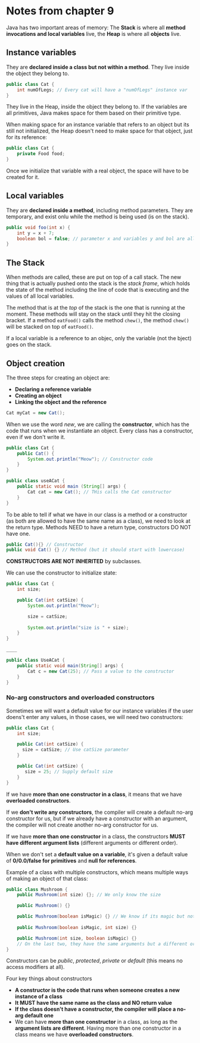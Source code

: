 # Notes from chapter 9

Java has two important areas of memory: The **Stack** is where all **method invocations and local variables** live, the **Heap** is where all **objects** live.

## Instance variables
They are **declared inside a class but not within a method**. They live inside the object they belong to.
```java
public class Cat {
    int numOfLegs; // Every cat will have a "numOfLegs" instance var
}
```
They live in the Heap, inside the object they belong to. If the variables are all primitives, Java makes space for them based on their primitive type. 

When making space for an instance variable that refers to an object but its still not initialized, the Heap doesn't need to make space for that object, just for its reference:
```java
public class Cat {
    private Food food;
}
```
Once we initialize that variable with a real object, the space will have to be created for it.


## Local variables
They are **declared inside a method**, including method parameters. They are temporary, and exist onlu while the method is being used (is on the stack).
```java
public void foo(int x) {
    int y = x + 7;
    boolean bol = false; // parameter x and variables y and bol are all local variables
}
```

## The Stack
When methods are called, these are put on top of a call stack. The new thing that is actually pushed onto the stack is the *stack frame*, which holds the state of the method including the line of code that is executing and the values of all local variables.

The method that is at the *top* of the stack is the one that is running at the moment. These methods will stay on the stack until they hit the closing bracket. If a method `eatFood()` calls the method `chew()`, the method `chew()` will be stacked on top of `eatFood()`.

If a local variable is a reference to an objec, only the variable (not the bject) goes on the stack.

## Object creation
The three steps for creating an object are:
* **Declaring a reference variable**
* **Creating an object**
* **Linking the object and the reference**

```java
Cat myCat = new Cat();
```
When we use the word *new*, we are calling the **constructor**, which has the code that runs when we instantiate an object. Every class has a constructor, even if we don't write it.

```java
public class Cat {
    public Cat() {
        System.out.println("Meow"); // Constructor code
    }
}

public class useACat {
    public static void main (String[] args) {
        Cat cat = new Cat(); // THis calls the Cat constructor
    }
}
```

To be able to tell if what we have in our class is a method or a constructor (as both are allowed to have the same name as a class), we need to look at the return type. Methods NEED to have a return type, constructors DO NOT have one.

```java
public Cat(){} // Constructor
public void Cat() {} // Method (but it should start with lowercase)
```

**CONSTRUCTORS ARE NOT INHERITED** by subclasses.

We can use the constructor to initialize state:

```java
public class Cat {
    int size;

    public Cat(int catSize) {
        System.out.println("Meow");

        size = catSize;
        
        System.out.println("size is " + size);
    }
}

____

public class UseACat {
    public static void main(String[] args) {
        Cat c = new Cat(25); // Pass a value to the constructor
    }
}
```

### No-arg constructors and overloaded constructors

Sometimes we will want a default value for our instance variables if the user doens't enter any values, in those cases, we will need two constructors:

```java
public class Cat {
    int size;

    public Cat(int catSize) {
      size = catSize; // Use catSize parameter
    }

    public Cat(int catSize) {
       size = 25; // Supply default size
    }
}
```
If we have **more than one constructor in a class**, it means that we have **overloaded constructors**.

If we **don't write any constructors**, the compiler will create a default no-arg constructor for us, but if we already have a constructor with an argument, the compiler will not create another no-arg constructor for us.

If we have **more than one constructor** in a class, the constructors **MUST have different argument lists** (different arguments or different order).

When we don't set a **default value on a variable**, it's given a default value of **0/0.0/false for primitives** and **null for references**.

Example of a class with multiple constructors, which means multiple ways of making an object of that class:

```java
public class Mushroom {
    public Mushroom(int size) {}; // We only know the size

    public Mushroom() {}

    public Mushroom(boolean isMagic) {} // We know if its magic but not the size
 
    public Mushroom(boolean isMagic, int size) {}

    public Mushroom(int size, boolean isMagic) {}
    // On the last two, they have the same arguments but a different order, so it is valid and will compile
}
```

Constructors can be *public*, *protected*, *private* or *default* (this means no access modifiers at all).

Four key things about constructors
* **A constructor is the code that runs when someone creates a new instance of a class**
* **It MUST have the same name as the class and NO return value**
* **If the class doesn't have a constructor, the compiler will place a no-arg default one**
* We can have **more than one constructor** in a class, as long as the **argument lists are different**. Having more than one constructor in a class means we have **overloaded constructors**.